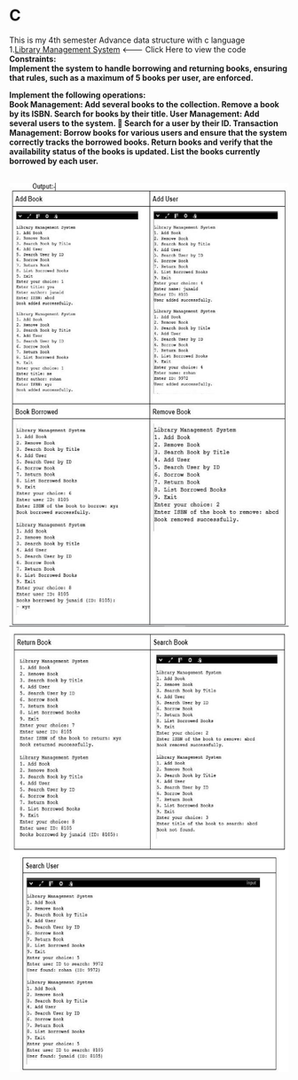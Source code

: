 # C
This is my 4th semester Advance data structure with c language
<br>
1.<a href="main.c">Library Management System</a> <--- Click Here to view the code
<b>Constraints:<br>
Implement the system to handle borrowing and returning books, ensuring that rules, such as a maximum of 5 books per user, are enforced. <br>

<b>Implement the following operations:</b><br> 
<b>Book Management: </b>
Add several books to the collection. 
Remove a book by its ISBN. 
Search for books by their title. 
<b>User Management: </b>
Add several users to the system.  	Search for a user by their ID. 
<b>Transaction Management: </b>
Borrow books for various users and ensure that the system correctly tracks the borrowed books. 
Return books and verify that the availability status of the books is updated. 
List the books currently borrowed by each user. 

<br>
<img src="1.JPG" width="700" height="800"><br>
<img src="2.JPG" width="700" height="800"><br>
